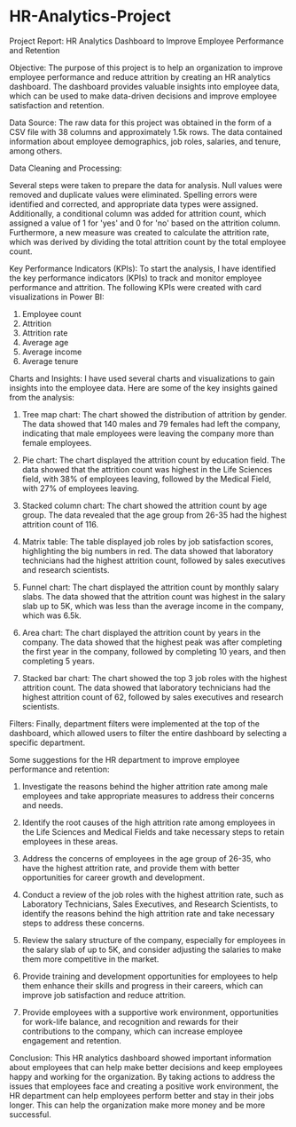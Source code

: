 # HR-Analytics-Project
Project Report: HR Analytics Dashboard to Improve Employee Performance and Retention


Objective:
The purpose of this project is to help an organization to improve employee performance and reduce attrition by creating an HR analytics dashboard. The dashboard provides valuable insights into employee data, which can be used to make data-driven decisions and improve employee satisfaction and retention.


Data Source:
The raw data for this project was obtained in the form of a CSV file with 38 columns and approximately 1.5k rows. The data contained information about employee demographics, job roles, salaries, and tenure, among others.


Data Cleaning and Processing:

Several steps were taken to prepare the data for analysis. Null values were removed and duplicate values were eliminated. Spelling errors were identified and corrected, and appropriate data types were assigned. Additionally, a conditional column was added for attrition count, which assigned a value of 1 for 'yes' and 0 for 'no' based on the attrition column. Furthermore, a new measure was created to calculate the attrition rate, which was derived by dividing the total attrition count by the total employee count.


Key Performance Indicators (KPIs):
To start the analysis, I have identified the key performance indicators (KPIs) to track and monitor employee performance and attrition. The following KPIs were created with card visualizations in Power BI:

1. Employee count
2. Attrition 
3. Attrition rate
4. Average age
5. Average income
6. Average tenure

Charts and Insights:
I have used several charts and visualizations to gain insights into the employee data. Here are some of the key insights gained from the analysis:

1. Tree map chart: The chart showed the distribution of attrition by gender. The data showed that 140 males and 79 females had left the company, indicating that male employees were leaving the company more than female employees.

2. Pie chart: The chart displayed the attrition count by education field. The data showed that the attrition count was highest in the Life Sciences field, with 38% of employees leaving, followed by the Medical Field, with 27% of employees leaving.

3. Stacked column chart: The chart showed the attrition count by age group. The data revealed that the age group from 26-35 had the highest attrition count of 116.

4. Matrix table: The table displayed job roles by job satisfaction scores, highlighting the big numbers in red. The data showed that laboratory technicians had the highest attrition count, followed by sales executives and research scientists.

5. Funnel chart: The chart displayed the attrition count by monthly salary slabs. The data showed that the attrition count was highest in the salary slab up to 5K, which was less than the average income in the company, which was 6.5k.

6. Area chart: The chart displayed the attrition count by years in the company. The data showed that the highest peak was after completing the first year in the company, followed by completing 10 years, and then completing 5 years.

7. Stacked bar chart: The chart showed the top 3 job roles with the highest attrition count. The data showed that laboratory technicians had the highest attrition count of 62, followed by sales executives and research scientists.

Filters:
Finally, department filters were implemented at the top of the dashboard, which allowed users to filter the entire dashboard by selecting a specific department.

Some suggestions for the HR department to improve employee performance and retention:

1. Investigate the reasons behind the higher attrition rate among male employees and take appropriate measures to address their concerns and needs.

2. Identify the root causes of the high attrition rate among employees in the Life Sciences and Medical Fields and take necessary steps to retain employees in these areas.

3. Address the concerns of employees in the age group of 26-35, who have the highest attrition rate, and provide them with better opportunities for career growth and development.

4. Conduct a review of the job roles with the highest attrition rate, such as Laboratory Technicians, Sales Executives, and Research Scientists, to identify the reasons behind the high attrition rate and take necessary steps to address these concerns.

5. Review the salary structure of the company, especially for employees in the salary slab of up to 5K, and consider adjusting the salaries to make them more competitive in the market.

6. Provide training and development opportunities for employees to help them enhance their skills and progress in their careers, which can improve job satisfaction and reduce attrition.

7. Provide employees with a supportive work environment, opportunities for work-life balance, and recognition and rewards for their contributions to the company, which can increase employee engagement and retention. 

Conclusion:
This HR analytics dashboard showed important information about employees that can help make better decisions and keep employees happy and working for the organization. By taking actions to address the issues that employees face and creating a positive work environment, the HR department can help employees perform better and stay in their jobs longer. This can help the organization make more money and be more successful.

